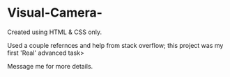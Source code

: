 # Visual-Camera-
Created using HTML &amp; CSS only.

Used a couple refernces and help from stack overflow; this project was my first 'Real' advanced task>

Message me for more details.
